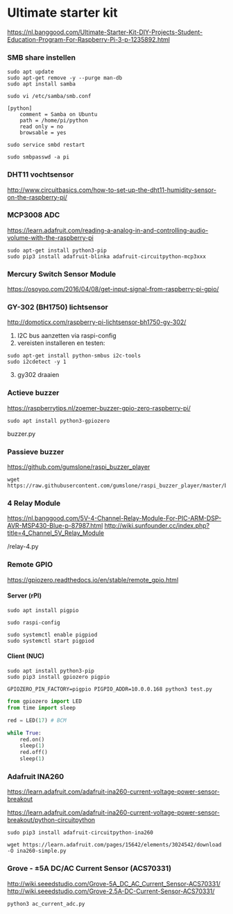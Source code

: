 # Ultimate starter kit
https://nl.banggood.com/Ultimate-Starter-Kit-DIY-Projects-Student-Education-Program-For-Raspberry-Pi-3-p-1235892.html

### SMB share instellen
```shell
sudo apt update
sudo apt-get remove -y --purge man-db
sudo apt install samba

sudo vi /etc/samba/smb.conf

[python]
    comment = Samba on Ubuntu
    path = /home/pi/python
    read only = no
    browsable = yes

sudo service smbd restart

sudo smbpasswd -a pi
```

### DHT11 vochtsensor
http://www.circuitbasics.com/how-to-set-up-the-dht11-humidity-sensor-on-the-raspberry-pi/

### MCP3008 ADC
https://learn.adafruit.com/reading-a-analog-in-and-controlling-audio-volume-with-the-raspberry-pi

```shell
sudo apt-get install python3-pip
sudo pip3 install adafruit-blinka adafruit-circuitpython-mcp3xxx
```

### Mercury Switch Sensor Module
https://osoyoo.com/2016/04/08/get-input-signal-from-raspberry-pi-gpio/

### GY-302 (BH1750) lichtsensor
http://domoticx.com/raspberry-pi-lichtsensor-bh1750-gy-302/

1. I2C bus aanzetten via raspi-config
2. vereisten installeren en testen:
```shell
sudo apt-get install python-smbus i2c-tools
sudo i2cdetect -y 1
```
3. gy302 draaien

### Actieve buzzer

https://raspberrytips.nl/zoemer-buzzer-gpio-zero-raspberry-pi/

```shell
sudo apt install python3-gpiozero
```

buzzer.py

### Passieve buzzer
https://github.com/gumslone/raspi_buzzer_player

```shell
wget https://raw.githubusercontent.com/gumslone/raspi_buzzer_player/master/buzzer_player.py
```

### 4 Relay Module
https://nl.banggood.com/5V-4-Channel-Relay-Module-For-PIC-ARM-DSP-AVR-MSP430-Blue-p-87987.html
http://wiki.sunfounder.cc/index.php?title=4_Channel_5V_Relay_Module

/relay-4.py

### Remote GPIO
https://gpiozero.readthedocs.io/en/stable/remote_gpio.html

#### Server (rPI)

```shell
sudo apt install pigpio

sudo raspi-config

sudo systemctl enable pigpiod
sudo systemctl start pigpiod
```

#### Client (NUC)

```shell
sudo apt install python3-pip
sudo pip3 install gpiozero pigpio

GPIOZERO_PIN_FACTORY=pigpio PIGPIO_ADDR=10.0.0.168 python3 test.py
```

```python
from gpiozero import LED
from time import sleep

red = LED(17) # BCM

while True:
    red.on()
    sleep(1)
    red.off()
    sleep(1)
```

### Adafruit INA260
https://learn.adafruit.com/adafruit-ina260-current-voltage-power-sensor-breakout

https://learn.adafruit.com/adafruit-ina260-current-voltage-power-sensor-breakout/python-circuitpython

```shell
sudo pip3 install adafruit-circuitpython-ina260

wget https://learn.adafruit.com/pages/15642/elements/3024542/download -O ina260-simple.py
```

### Grove - ±5A DC/AC Current Sensor (ACS70331)
http://wiki.seeedstudio.com/Grove-5A_DC_AC_Current_Sensor-ACS70331/
http://wiki.seeedstudio.com/Grove-2.5A-DC-Current-Sensor-ACS70331/

```shell
python3 ac_current_adc.py
```
